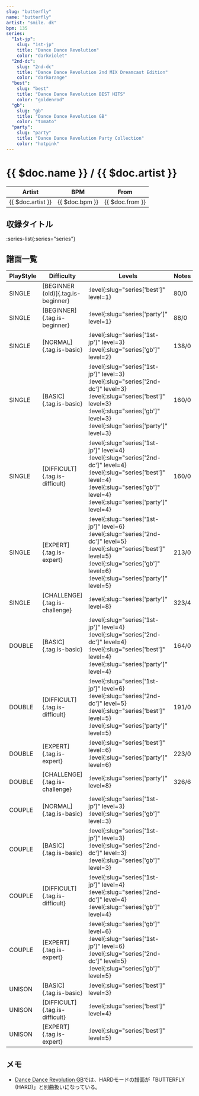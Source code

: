 ```yaml
---
slug: "butterfly"
name: "butterfly"
artist: "smile. dk"
bpm: 135
series:
  "1st-jp":
    slug: "1st-jp"
    title: "Dance Dance Revolution"
    color: "darkviolet"
  "2nd-dc":
    slug: "2nd-dc"
    title: "Dance Dance Revolution 2nd MIX Dreamcast Edition"
    color: "darkorange"
  "best":
    slug: "best"
    title: "Dance Dance Revolution BEST HITS"
    color: "goldenrod"
  "gb":
    slug: "gb"
    title: "Dance Dance Revolution GB"
    color: "tomato"
  "party":
    slug: "party"
    title: "Dance Dance Revolution Party Collection"
    color: "hotpink"
---
```


# {{ $doc.name }} / {{ $doc.artist }}

|Artist|BPM|From|
|------|---|----|
|{{ $doc.artist }}|{{ $doc.bpm }}|{{ $doc.from }}|

## 収録タイトル

:series-list{:series="series"}

## 譜面一覧

|PlayStyle|Difficulty|Levels|Notes|Movie|
|---------|----------|------|-----|-----|
|SINGLE|[BEGINNER (old)]{.tag.is-beginner}|:level{:slug="series['best']" level=1}|80/0||
|SINGLE|[BEGINNER]{.tag.is-beginner}|:level{:slug="series['party']" level=1}|88/0||
|SINGLE|[NORMAL]{.tag.is-basic}|:level{:slug="series['1st-jp']" level=3} :level{:slug="series['gb']" level=2}|138/0||
|SINGLE|[BASIC]{.tag.is-basic}|:level{:slug="series['1st-jp']" level=3} :level{:slug="series['2nd-dc']" level=3} :level{:slug="series['best']" level=3} :level{:slug="series['gb']" level=3} :level{:slug="series['party']" level=3}|160/0||
|SINGLE|[DIFFICULT]{.tag.is-difficult}|:level{:slug="series['1st-jp']" level=4} :level{:slug="series['2nd-dc']" level=4} :level{:slug="series['best']" level=4} :level{:slug="series['gb']" level=4} :level{:slug="series['party']" level=4}|160/0||
|SINGLE|[EXPERT]{.tag.is-expert}|:level{:slug="series['1st-jp']" level=6} :level{:slug="series['2nd-dc']" level=5} :level{:slug="series['best']" level=5} :level{:slug="series['gb']" level=6} :level{:slug="series['party']" level=5}|213/0||
|SINGLE|[CHALLENGE]{.tag.is-challenge}|:level{:slug="series['party']" level=8}|323/4||
|DOUBLE|[BASIC]{.tag.is-basic}|:level{:slug="series['1st-jp']" level=4} :level{:slug="series['2nd-dc']" level=4} :level{:slug="series['best']" level=4} :level{:slug="series['party']" level=4}|164/0||
|DOUBLE|[DIFFICULT]{.tag.is-difficult}|:level{:slug="series['1st-jp']" level=6} :level{:slug="series['2nd-dc']" level=5} :level{:slug="series['best']" level=5} :level{:slug="series['party']" level=5}|191/0||
|DOUBLE|[EXPERT]{.tag.is-expert}|:level{:slug="series['best']" level=6} :level{:slug="series['party']" level=6}|223/0||
|DOUBLE|[CHALLENGE]{.tag.is-challenge}|:level{:slug="series['party']" level=8}|326/6||
|COUPLE|[NORMAL]{.tag.is-basic}|:level{:slug="series['1st-jp']" level=3} :level{:slug="series['gb']" level=3}|||
|COUPLE|[BASIC]{.tag.is-basic}|:level{:slug="series['1st-jp']" level=3} :level{:slug="series['2nd-dc']" level=3} :level{:slug="series['gb']" level=3}|||
|COUPLE|[DIFFICULT]{.tag.is-difficult}|:level{:slug="series['1st-jp']" level=4} :level{:slug="series['2nd-dc']" level=4} :level{:slug="series['gb']" level=4}|||
|COUPLE|[EXPERT]{.tag.is-expert}|:level{:slug="series['gb']" level=6} :level{:slug="series['1st-jp']" level=6} :level{:slug="series['2nd-dc']" level=5} :level{:slug="series['gb']" level=5}||
|UNISON|[BASIC]{.tag.is-basic}|:level{:slug="series['best']" level=3}|||
|UNISON|[DIFFICULT]{.tag.is-difficult}|:level{:slug="series['best']" level=4}|||
|UNISON|[EXPERT]{.tag.is-expert}|:level{:slug="series['best']" level=5}|||

## メモ

- [Dance Dance Revolution GB](/series/gb/)では、HARDモードの譜面が「BUTTERFLY (HARD)」と別曲扱いになっている。
